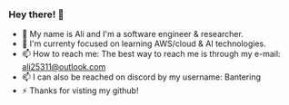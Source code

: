 ### Hey there! 👋
- 🔭 My name is Ali and I'm a software engineer & researcher.
- 🌱 I'm currenty focused on learning AWS/cloud & AI technologies.
- 📫 How to reach me: The best way to reach me is through my e-mail: ali25311@outlook.com
- 📫 I can also be reached on discord by my username: Bantering
- ⚡ Thanks for visting my github!
<!--
**ali25311/ali25311** is a ✨ _special_ ✨ repository because its `README.md` (this file) appears on your GitHub profile.

Here are some ideas to get you started:

- 🔭 I’m currently working on ...
- 🌱 I’m currently learning ...
- 👯 I’m looking to collaborate on ...
- 🤔 I’m looking for help with ...
- 💬 Ask me about ...
- 📫 How to reach me: ...
- 😄 Pronouns: ...
- ⚡ Fun fact: ...
-->
